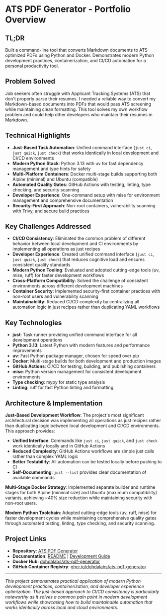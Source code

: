 # ATS PDF Generator - Portfolio Overview

## TL;DR

Built a command-line tool that converts Markdown documents to ATS-optimized PDFs using Python and Docker. Demonstrates modern Python development practices, containerization, and CI/CD automation for a personal productivity tool.

## Problem Solved

Job seekers often struggle with Applicant Tracking Systems (ATS) that don't properly parse their resumes. I needed a reliable way to convert my Markdown-based documents into PDFs that would pass ATS screening while maintaining clean formatting. This tool solves my own workflow problem and could help other developers who maintain their resumes in Markdown.

## Technical Highlights

- **Just-Based Task Automation**: Unified command interface (`just ci`, `just quick`, `just check`) that works identically in local development and CI/CD environments
- **Modern Python Stack**: Python 3.13 with uv for fast dependency management and type hints for safety
- **Multi-Platform Containers**: Docker multi-stage builds supporting both Alpine (minimal) and Ubuntu (compatible)
- **Automated Quality Gates**: GitHub Actions with testing, linting, type checking, and security scanning
- **Developer Experience**: One-command setup with mise for environment management and comprehensive documentation
- **Security-First Approach**: Non-root containers, vulnerability scanning with Trivy, and secure build practices

## Key Challenges Addressed

- **CI/CD Consistency**: Eliminated the common problem of different behavior between local development and CI environments by implementing all operations as just recipes
- **Developer Experience**: Created unified command interface (`just ci`, `just quick`, `just check`) that reduces cognitive load and ensures consistent quality standards
- **Modern Python Tooling**: Evaluated and adopted cutting-edge tools (uv, mise, ruff) for faster development workflows
- **Cross-Platform Compatibility**: Solved the challenge of consistent environments across different development machines
- **Container Security**: Implemented security-first container practices with non-root users and vulnerability scanning
- **Maintainability**: Reduced CI/CD complexity by centralizing all automation logic in just recipes rather than duplicating YAML workflows

## Key Technologies

- **just**: Task runner providing unified command interface for all development operations
- **Python 3.13**: Latest Python with modern features and performance improvements
- **uv**: Fast Python package manager, chosen for speed over pip
- **Docker**: Multi-stage builds for both development and production images
- **GitHub Actions**: CI/CD for testing, building, and publishing containers
- **mise**: Python version management for consistent development environments
- **Type checking**: mypy for static type analysis
- **Linting**: ruff for fast Python linting and formatting

## Architecture & Implementation

**Just-Based Development Workflow**: The project's most significant architectural decision was implementing all operations as just recipes rather than duplicating logic between local development and CI/CD environments. This approach provides:

- **Unified Interface**: Commands like `just ci`, `just quick`, and `just check` work identically locally and in GitHub Actions
- **Reduced Complexity**: GitHub Actions workflows are simple just calls rather than complex YAML logic
- **Better Testability**: All automation can be tested locally before pushing to CI
- **Self-Documenting**: `just --list` provides clear documentation of available commands

**Multi-Stage Docker Strategy**: Implemented separate builder and runtime stages for both Alpine (minimal size) and Ubuntu (maximum compatibility) variants, achieving ~40% size reduction while maintaining security with non-root users.

**Modern Python Toolchain**: Adopted cutting-edge tools (uv, ruff, mise) for faster development cycles while maintaining comprehensive quality gates through automated testing, linting, type checking, and security scanning.

## Project Links

- **Repository**: [ATS PDF Generator](https://github.com/dohdalabs/ats-pdf-generator)
- **Documentation**: [README](README.md) | [Development Guide](DEVELOPMENT.md)
- **Docker Hub**: [dohdalabs/ats-pdf-generator](https://hub.docker.com/r/dohdalabs/ats-pdf-generator)
- **GitHub Container Registry**: [ghcr.io/dohdalabs/ats-pdf-generator](https://ghcr.io/dohdalabs/ats-pdf-generator)

---

*This project demonstrates practical application of modern Python development practices, containerization, and developer experience optimization. The just-based approach to CI/CD consistency is particularly noteworthy as it solves a common pain point in modern development workflows while showcasing how to build maintainable automation that works identically across local and cloud environments.*
